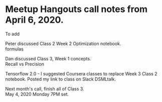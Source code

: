 # Meetup Hangouts call notes from April 6, 2020.  

To add  

Peter discussed Class 2 Week 2 Optimization notebook.  
  formulas
  
Dan discussed Class 3, Week 1 concepts.  
  Recall vs Precision  
  
Tensorflow 2.0 - I suggested Coursera classes to replace Week 3 Class 2 notebook. 
Posted my link to class on Slack DSMLtalk.  
  
Next month's call, finish all of Class 3.    
May 4, 2020 Monday 7PM set.  

